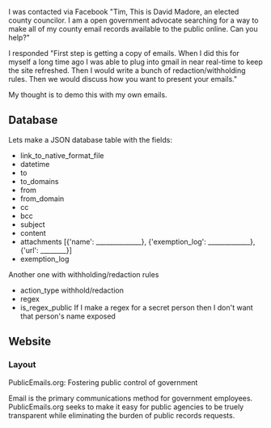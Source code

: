 I was contacted via Facebook "Tim, This is David Madore, an elected county councilor. I am a open government advocate searching for a way to make all of my county email records available to the public online. Can you help?"

I responded "First step is getting a copy of emails. When I did this for myself a long time ago I was able to plug into gmail in near real-time to keep the site refreshed. Then I would write a bunch of redaction/withholding rules. Then we would discuss how you want to present your emails."

My thought is to demo this with my own emails.

## Database

Lets make a JSON database table with the fields:
* link_to_native_format_file
* datetime
* to
* to_domains
* from
* from_domain
* cc
* bcc
* subject
* content
* attachments [{'name': ______________}, {'exemption_log': _____________}, {'url': ________}]
* exemption_log

Another one with withholding/redaction rules
* action_type withhold/redaction
* regex
* is_regex_public If I make a regex for a secret person then I don't want that person's name exposed

## Website 

### Layout

PublicEmails.org: Fostering public control of government

Email is the primary communications method for government employees. PublicEmails.org seeks to make it easy for public agencies to be truely transparent while eliminating the burden of public records requests.
